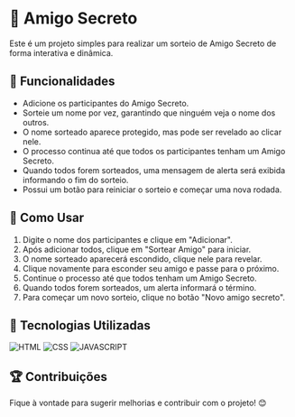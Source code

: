 # 🎁 Amigo Secreto

Este é um projeto simples para realizar um sorteio de Amigo Secreto de forma interativa e dinâmica.

## 📝 Funcionalidades

- Adicione os participantes do Amigo Secreto.
- Sorteie um nome por vez, garantindo que ninguém veja o nome dos outros.
- O nome sorteado aparece protegido, mas pode ser revelado ao clicar nele.
- O processo continua até que todos os participantes tenham um Amigo Secreto.
- Quando todos forem sorteados, uma mensagem de alerta será exibida informando o fim do sorteio.
- Possui um botão para reiniciar o sorteio e começar uma nova rodada.

## 🚀 Como Usar

1. Digite o nome dos participantes e clique em "Adicionar".
2. Após adicionar todos, clique em "Sortear Amigo" para iniciar.
3. O nome sorteado aparecerá escondido, clique nele para revelar.
4. Clique novamente para esconder seu amigo e passe para o próximo.
5. Continue o processo até que todos tenham um Amigo Secreto.
6. Quando todos forem sorteados, um alerta informará o término.
7. Para começar um novo sorteio, clique no botão "Novo amigo secreto".

## 🔧 Tecnologias Utilizadas

![HTML](https://img.shields.io/badge/HTML5-E34F26?style=for-the-badge&logo=html5&logoColor=white)
![CSS](https://img.shields.io/badge/CSS3-1572B6?style=for-the-badge&logo=css3&logoColor=white)
![JAVASCRIPT](https://img.shields.io/badge/JavaScript-F7DF1E?style=for-the-badge&logo=javascript&logoColor=black)

## 🏆 Contribuições

Fique à vontade para sugerir melhorias e contribuir com o projeto! 😊
